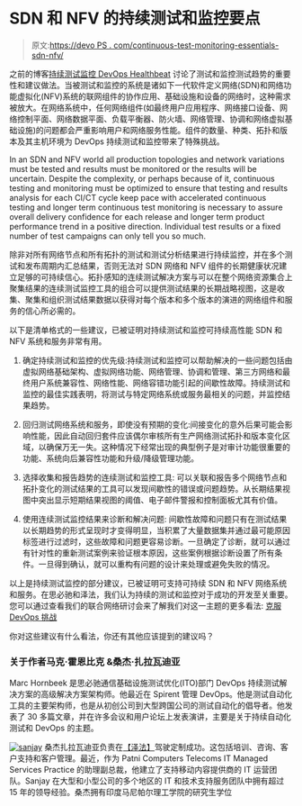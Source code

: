 # SDN 和 NFV 的持续测试和监控要点

> 原文:[https://devo PS . com/continuous-test-monitoring-essentials-sdn-nfv/](https://devops.com/continuous-test-monitoring-essentials-sdn-nfv/)

之前的博客[持续测试监控 DevOps Healthbeat](https://devops.com/2015/09/11/continuous-test-monitoring-devops-health-beat) 讨论了测试和监控测试趋势的重要性和建议做法。当被测试和监控的系统是诸如下一代软件定义网络(SDN)和网络功能虚拟化(NFV)系统的联网组件的协作应用、基础设施和设备的网络时，这种需求被放大。在网络系统中，任何网络组件(如最终用户应用程序、网络接口设备、网络控制平面、网络数据平面、负载平衡器、防火墙、网络管理、协调和网络虚拟基础设施)的问题都会严重影响用户和网络服务性能。组件的数量、种类、拓扑和版本及其主机环境为 DevOps 持续测试和监控带来了特殊挑战。

In an SDN and NFV world all production topologies and network variations must be tested and results must be monitored or the results will be uncertain. Despite the complexity, or perhaps because of it, continuous testing and monitoring must be optimized to ensure that testing and results analysis for each CI/CT cycle keep pace with accelerated continuous testing and longer term continuous test monitoring is necessary to assure overall delivery confidence for each release and longer term product performance trend in a positive direction. Individual test results or a fixed number of test campaigns can only tell you so much.

除非对所有网络节点和所有拓扑的测试和测试分析结果进行持续监控，并在多个测试和发布周期内汇总结果，否则无法对 SDN 网络和 NFV 组件的长期健康状况建立足够的可持续信心。拓扑感知的连续测试解决方案与可以在整个网络资源集合上聚集结果的连续测试监控工具的组合可以提供测试结果的长期战略视图，这是收集、聚集和组织测试结果数据以获得对每个版本和多个版本的演进的网络组件和服务的信心所必需的。

以下是清单格式的一些建议，已被证明对持续测试和监控可持续高性能 SDN 和 NFV 系统和服务非常有用。

1.  确定持续测试和监控的优先级:持续测试和监控可以帮助解决的一些问题包括由虚拟网络基础架构、虚拟网络功能、网络管理、协调和管理、第三方网络和最终用户系统兼容性、网络性能、网络容错功能引起的间歇性故障。持续测试和监控的最佳实践表明，将测试与特定网络系统或服务最相关的问题，并监控结果趋势。
2.  回归测试网络系统和服务，即使没有预期的变化:间接变化的意外后果可能会影响性能，因此自动回归套件应该偶尔审核所有生产网络测试拓扑和版本变化区域，以确保万无一失。这种情况下经常出现的典型例子是对审计功能很重要的功能、系统向后兼容性功能和升级/降级管理功能。

3.  选择收集和报告趋势的连续测试和监控工具:
    可以关联和报告多个网络节点和拓扑变化的测试结果的工具可以发现间歇性的错误或问题趋势。从长期结果视图中突出显示短期结果视图的阈值、电子邮件警报和控制面板尤其有价值。

4.  使用连续测试监控结果来诊断和解决问题:
    间歇性故障和问题只有在测试结果以长期趋势的形式呈现时才变得明显，当积累了大量数据集并通过最可能原因标签进行过滤时，这些故障和问题更容易诊断。一旦确定了诊断，就可以通过有针对性的重新测试案例来验证根本原因，这些案例根据诊断设置了所有条件。一旦得到确认，就可以重构有问题的设计来处理或避免失败的情况。

以上是持续测试监控的部分建议，已被证明可支持可持续 SDN 和 NFV 网络系统和服务。在思必驰和泽法，我们认为持续的测试和监控对于成功的开发至关重要。您可以通过查看我们的联合网络研讨会来了解我们对这一主题的更多看法:
[克服 DevOps 挑战](http://go.getzephyr.com/l/77632/2015-07-13/3zt2m?referer=Zephyr)

你对这些建议有什么看法，你还有其他应该提到的建议吗？

### 关于作者马克·霍恩比克 &桑杰·扎拉瓦迪亚

Marc Hornbeek 是思必驰通信基础设施测试优化(ITO)部门 DevOps 持续测试解决方案的高级解决方案架构师。他最近在 Spirent 管理 DevOps。他是测试自动化工具的主要架构师，也是从初创公司到大型跨国公司的测试自动化的倡导者。他发表了 30 多篇文章，并在许多会议和用户论坛上发表演讲，主要是关于持续自动化测试和 DevOps 的主题。

[![sanjay](../Images/b5ce2fae27edeebee282108976c4a987.png)](https://devops.com/wp-content/uploads/2015/10/sanjay-e1446002257337.png) 桑杰扎拉瓦迪亚负责在[【泽法】](http://www.getzephyr.com)驾驶定制成功。这包括培训、咨询、客户支持和客户管理。最近，作为 Patni Computers Telecoms IT Managed Services Practice 的助理副总裁，他建立了支持移动内容提供商的 IT 运营团队。Sanjay 在大型和小型公司的多个地区的 IT 和技术支持服务团队中拥有超过 15 年的领导经验。桑杰拥有印度马尼帕尔理工学院的研究生学位